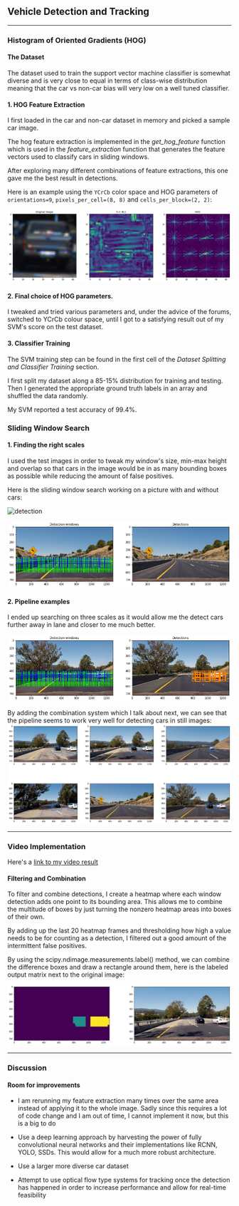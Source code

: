 ﻿
## Vehicle Detection and Tracking

---

### Histogram of Oriented Gradients (HOG)


#### The Dataset
The dataset used to train the support vector machine classifier is somewhat diverse and is very close to equal in terms of class-wise distribution meaning that the car vs non-car bias will very low on a well tuned classifier.

#### 1. HOG Feature Extraction
I first loaded in the car and non-car dataset in memory and picked a sample car image.

The hog feature extraction is implemented in the *get_hog_feature* function which is used in the *feature_extraction* function that generates the feature vectors used to classify cars in sliding windows.

After exploring many different combinations of feature extractions, this one gave me the best result in detections.

Here is an example using the `YCrCb` color space and HOG parameters of `orientations=9`, `pixels_per_cell=(8, 8)` and `cells_per_block=(2, 2)`:

![HOG example](img/HOG_example.png)

#### 2. Final choice of HOG parameters.

I tweaked and tried various parameters and, under the advice of the forums, switched to YCrCb colour space, until I got to a satisfying result out of my SVM's score on the test dataset. 

#### 3. Classifier Training

The SVM training step can be found in the first cell of the *Dataset Splitting and Classifier Training* section. 

I first split my dataset along a 85-15% distribution for training and testing. Then I generated the appropriate ground truth labels in an array and shuffled the data randomly. 

My SVM reported a test accuracy of 99.4%.

### Sliding Window Search

#### 1. Finding the right scales

I used the test images in order to tweak my window's size, min-max height and overlap so that cars in the image would be in as many bounding boxes as possible while reducing the amount of false positives.

Here is the sliding window search working on a picture with and without cars:

![detection](img/positive_detections.png)

![no detection](img/no_detections.png)

#### 2. Pipeline examples

I ended up searching on three scales as it would allow me the detect cars further away in lane and closer to me much better.

![bounding box around cars](img/boxes.png)

By adding the combination system which I talk about next, we can see that the pipeline seems to work very well for detecting cars in still images:
![car detection](img/car_detection.png)

---

### Video Implementation

Here's a [link to my video result](./output_project_video.mp4)


####  Filtering and Combination

To filter and combine detections, I create a heatmap where each window detection adds one point to its bounding area. This allows me to combine the multitude of boxes by just turning the nonzero heatmap areas into boxes of their own.

By adding up the last 20 heatmap frames and thresholding how high a value needs to be for counting as a detection, I filtered out a good amount of the intermittent false positives.

By using the scipy.ndimage.measurements.label() method, we can combine the difference boxes and draw a rectangle around them, here is the labeled output matrix next to the original image:

![labels](img/labels.png)

---

### Discussion

#### Room for improvements

- I am rerunning my feature extraction many times over the same area instead of applying it to the whole image. Sadly since this requires a lot of code change and I am out of time, I cannot implement it now, but this is a big to do

- Use a deep learning approach by harvesting the power of fully convolutional neural networks and their implementations like RCNN, YOLO, SSDs. This would allow for a much more robust architecture.

- Use a larger more diverse car dataset

- Attempt to use optical flow type systems for tracking once the detection has happened in order to increase performance and allow for real-time feasibility 
